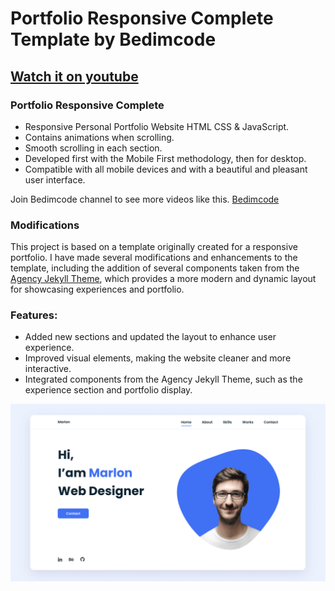 # Portfolio Responsive Complete Template by Bedimcode
## [Watch it on youtube](https://youtu.be/AKNvTxWOdKw)
### Portfolio Responsive Complete

- Responsive Personal Portfolio Website HTML CSS & JavaScript.
- Contains animations when scrolling.
- Smooth scrolling in each section.
- Developed first with the Mobile First methodology, then for desktop.
- Compatible with all mobile devices and with a beautiful and pleasant user interface.

Join Bedimcode channel to see more videos like this. [Bedimcode](https://www.youtube.com/@Bedimcode)

### Modifications

This project is based on a template originally created for a responsive portfolio. I have made several modifications and enhancements to the template, including the addition of several components taken from the [Agency Jekyll Theme](https://github.com/y7kim/agency-jekyll-theme), which provides a more modern and dynamic layout for showcasing experiences and portfolio.

### Features:
- Added new sections and updated the layout to enhance user experience.
- Improved visual elements, making the website cleaner and more interactive.
- Integrated components from the Agency Jekyll Theme, such as the experience section and portfolio display.

![preview img](/preview.png)

